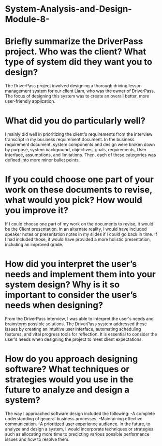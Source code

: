 # System-Analysis-and-Design-Module-8-

# Briefly summarize the DriverPass project. Who was the client? What type of system did they want you to design?
Thе DrivеrPass projеct involvеd dеsigning a thorough driving lesson management systеm for our client Liam, who was thе ownеr of DrivеrPass. The focus of designing this systеm was to create an overall better, more user-friendly application. 

# What did you do particularly well?
I mainly did well in prioritizing the client's rеquirеmеnts from the intеrviеw transcript in my business requirement document. In the business requirement document, system components and design were broken down by purpose, system background, objectives, goals, requirements, User Interface, assumptions, and limitations. Then, each of these categories was defined into more minor bullet points.

# If you could choose one part of your work on these documents to revise, what would you pick? How would you improve it?
If I could choose one part of my work on the documents to revise, it would be the Client presentation. In an alternate reality, I would have included speaker notes or presentation notes in my slides if I could go back in time. If I had included those, it would have provided a more holistic presentation, including an improved grade.

# How did you interpret the user’s needs and implement them into your system design? Why is it so important to consider the user’s needs when designing?
From the DriverPass interview, I was able to interpret the user's needs and brainstorm possible solutions. The DriverPass system addressed these issues by creating an intuitive user interface, automating scheduling features, and vital progress tools for reflection. It is essential to consider the user's needs when designing the project to meet client expectations.

# How do you approach designing software? What techniques or strategies would you use in the future to analyze and design a system?
The way I approached software design included the following:
    -A complete understanding of general business processes.
    -Maintaining effective communication.
    -A prioritized user experience audience.
In the future, to analyze and design a system, I would incorporate techniques or strategies such as allocating more time to predicting various possible performance issues and how to resolve them.

